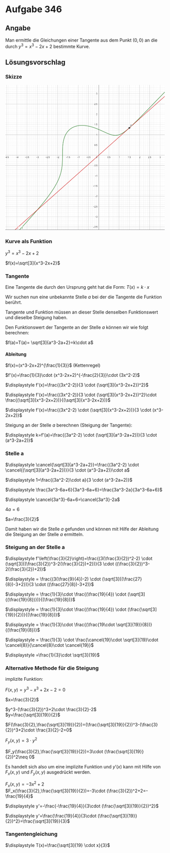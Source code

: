 # Aufgabe 346
## Angabe

Man ermittle die Gleichungen einer Tangente aus dem Punkt $(0,0)$ an die durch $y^3=x^3-2x+2$ bestimmte Kurve.

## Lösungsvorschlag

### Skizze

![7e028e91767339ae241addd832769c51.png](./media/7e028e91767339ae241addd832769c51.png)

### Kurve als Funktion

$y^3=x^3-2x+2$

$f(x)=\sqrt[3]{x^3-2x+2}$

### Tangente

Eine Tangente die durch den Ursprung geht hat die Form: $T(x)=k\cdot x$

Wir suchen nun eine unbekannte Stelle $a$ bei der die Tangente die Funktion berührt.

Tangente und Funktion müssen an dieser Stelle denselben Funktionswert und dieselbe Steigung haben.

Den Funktionswert der Tangente an der Stelle $a$ können wir wie folgt berechnen:

$f(a)=T(a)= \sqrt[3]{a^3-2a+2}=k\cdot a$

#### Ableitung

$f(x)=(x^3-2x+2)^{\frac{1}{3}}$ (Kettenregel)

$f'(x)=\frac{1}{3}\cdot (x^3-2x+2)^{-\frac{2}{3}}\cdot (3x^2-2)$

$\displaystyle f'(x)=\frac{(3x^2-2)}{3 \cdot (\sqrt[3]{x^3-2x+2})^2}$

$\displaystyle f'(x)=\frac{(3x^2-2)}{3 \cdot (\sqrt[3]{x^3-2x+2})^2}\cdot \frac{(\sqrt[3]{x^3-2x+2})}{(\sqrt[3]{x^3-2x+2})}$

$\displaystyle f'(x)=\frac{(3x^2-2) \cdot (\sqrt[3]{x^3-2x+2})}{3 \cdot (x^3-2x+2)}$

Steigung an der Stelle $a$ berechnen (Steigung der Tangente):

$\displaystyle k=f'(a)=\frac{(3a^2-2) \cdot (\sqrt[3]{a^3-2a+2})}{3 \cdot (a^3-2a+2)}$

### Stelle a 

$\displaystyle \cancel{\sqrt[3]{a^3-2a+2}}=\frac{(3a^2-2) \cdot \cancel{(\sqrt[3]{a^3-2a+2})}}{3 \cdot (a^3-2a+2)}\cdot a$

$\displaystyle 1=\frac{(3a^2-2)\cdot a}{3 \cdot (a^3-2a+2)}$

$\displaystyle \frac{3a^3-6a+6}{3a^3-6a+6}=\frac{3a^3-2a}{3a^3-6a+6}$

$\displaystyle \cancel{3a^3}-6a+6=\cancel{3a^3}-2a$

$4a=6$

$a=\frac{3}{2}$

Damit haben wir die Stelle $a$ gefunden und können mit Hilfe der Ableitung die Steigung an der Stelle $a$ ermitteln.

### Steigung an der Stelle a

$\displaystyle f'\left(\frac{3}{2}\right)=\frac{(3(\frac{3}{2})^2-2) \cdot (\sqrt[3]{(\frac{3}{2})^3-2(\frac{3}{2})+2})}{3 \cdot ((\frac{3}{2})^3-2(\frac{3}{2})+2)}$

$\displaystyle = \frac{(3(\frac{9}{4})-2) \cdot (\sqrt[3]{(\frac{27}{8})-3+2})}{3 \cdot ((\frac{27}{8})-3+2)}$

$\displaystyle = \frac{1}{3}\cdot \frac{(\frac{19}{4}) \cdot (\sqrt[3]{(\frac{19}{8})})}{(\frac{19}{8})}$

$\displaystyle = \frac{1}{3}\cdot \frac{(\frac{19}{4}) \cdot (\frac{\sqrt[3]{19}}{2})}{(\frac{19}{8})}$

$\displaystyle = \frac{1}{3}\cdot \frac{(\frac{19\cdot \sqrt[3]{19}}{8})}{(\frac{19}{8})}$

$\displaystyle = \frac{1}{3} \cdot \frac{\cancel{19}\cdot \sqrt[3]{19}\cdot \cancel{8}}{\cancel{8}\cdot \cancel{19}}$

$\displaystyle =\frac{1}{3}\cdot \sqrt[3]{19}$

### Alternative Methode für die Steigung

implizite Funktion:

$F(x,y)=y^3-x^3+2x-2=0$

$x=\frac{3}{2}$

$y^3-(\frac{3}{2})^3+2\cdot \frac{3}{2}-2$ \
$y=\frac{\sqrt[3]{19}}{2}$

$F(\frac{3}{2},\frac{\sqrt[3]{19}}{2})=(\frac{\sqrt[3]{19}}{2})^3-(\frac{3}{2})^3+2\cdot \frac{3}{2}-2=0$

$F_y(x,y)=3\cdot y^2$

$F_y(\frac{3}{2},\frac{\sqrt[3]{19}}{2})=3\cdot (\frac{\sqrt[3]{19}}{2})^2\neq 0$

Es handelt sich also um eine implizite Funktion und $y'(x)$ kann mit Hilfe von $F_x(x,y)$ und $F_y(x,y)$ ausgedrückt werden.

$F_x(x,y)=-3x^2+2$ \
$F_x(\frac{3}{2},\frac{\sqrt[3]{19}}{2})=-3\cdot (\frac{3}{2})^2+2=-\frac{19}{4}$

$\displaystyle y'=-\frac{-\frac{19}{4}}{3\cdot (\frac{\sqrt[3]{19}}{2})^2}$

$\displaystyle y'=\frac{\frac{19}{4}}{3\cdot (\frac{\sqrt[3]{19}}{2})^2}=\frac{\sqrt[3]{19}}{3}$

### Tangentengleichung

$\displaystyle T(x)=\frac{\sqrt[3]{19} \cdot x}{3}$


